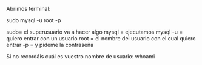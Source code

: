 Abrimos terminal:

sudo mysql -u root -p

sudo= el superusuario va a hacer algo
mysql = ejecutamos mysql
-u = quiero entrar con un usuario
root = el nombre del usuario con el cual quiero entrar
-p = y pídeme la contraseña

Si no recordáis cuál es vuestro nombre de usuario:
whoami







